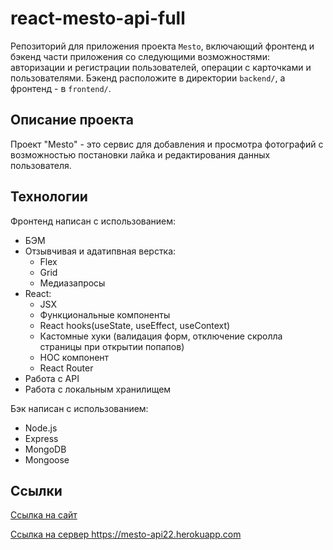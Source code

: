 # react-mesto-api-full
Репозиторий для приложения проекта `Mesto`, включающий фронтенд и бэкенд части приложения со следующими возможностями: авторизации и регистрации пользователей, операции с карточками и пользователями. Бэкенд расположите в директории `backend/`, а фронтенд - в `frontend/`. 

## Описание проекта

Проект "Mesto" - это сервис для добавления и просмотра фотографий с возможностью постановки лайка и редактирования данных пользователя.

## Технологии
Фронтенд написан с использованием:
* БЭМ
* Отзывчивая и адатипвная верстка: 
    * Flex
    * Grid
    * Медиазапросы
* React:
    * JSX
    * Функциональные компоненты
    * React hooks(useState, useEffect, useContext)
    * Кастомные хуки (валидация форм, отключение скролла страницы при открытии попапов)
    * HOC компонент
    * React Router
* Работа с API
* Работа с локальным хранилищем  

Бэк написан с использованием:
* Node.js
* Express
* MongoDB
* Mongoose

## Ссылки

<a href="https://mesto22.herokuapp.com/" target="_blank" rel="noopener">Ссылка на сайт</a>  

<a href="https://mesto-api22.herokuapp.com" target="_blank" rel="noopener">Ссылка на сервер https://mesto-api22.herokuapp.com</a>
  